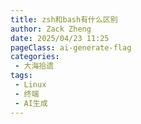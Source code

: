 ```yaml
---
title: zsh和bash有什么区别
author: Zack Zheng
date: 2025/04/23 11:25
pageClass: ai-generate-flag
categories:
 - 大海拾遗
tags:
 - Linux
 - 终端
 - AI生成
---
```


<simple-img src="https://gitee.com/zackzhengxy/picGallery/raw/main/imgs/bash区别1.png"></simple-img>

<simple-img src="https://gitee.com/zackzhengxy/picGallery/raw/main/imgs/bash区别2.png"></simple-img>

<simple-img src="https://gitee.com/zackzhengxy/picGallery/raw/main/imgs/bash区别3.png"></simple-img>
